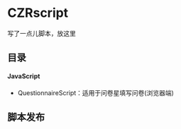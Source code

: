 # CZRscript
 
写了一点儿脚本，放这里

## 目录

#### JavaScript

- QuestionnaireScript：适用于问卷星填写问卷(浏览器端)

## 脚本发布

